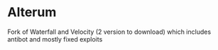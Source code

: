 # Alterum
Fork of Waterfall and Velocity (2 version to download) which includes antibot and mostly fixed exploits
